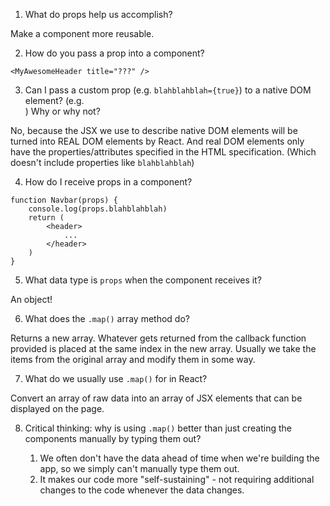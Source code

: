 1. What do props help us accomplish?

Make a component more reusable.

2. How do you pass a prop into a component?

```
<MyAwesomeHeader title="???" />

```

3. Can I pass a custom prop (e.g. `blahblahblah={true}`) to a native
   DOM element? (e.g. <div blahblahblah={true}>) Why or why not?

No, because the JSX we use to describe native DOM elements will
be turned into REAL DOM elements by React. And real DOM elements
only have the properties/attributes specified in the HTML specification.
(Which doesn't include properties like `blahblahblah`)

4. How do I receive props in a component?

```
function Navbar(props) {
    console.log(props.blahblahblah)
    return (
        <header>
            ...
        </header>
    )
}
```

5. What data type is `props` when the component receives it?

An object!

6. What does the `.map()` array method do?

Returns a new array. Whatever gets returned from the callback
function provided is placed at the same index in the new array.
Usually we take the items from the original array and modify them
in some way.

7. What do we usually use `.map()` for in React?

Convert an array of raw data into an array of JSX elements
that can be displayed on the page.

8. Critical thinking: why is using `.map()` better than just
   creating the components manually by typing them out?

   1. We often don't have the data ahead of time when we're building
      the app, so we simply can't manually type them out.
   2. It makes our code more "self-sustaining" - not requiring additional
      changes to the code whenever the data changes.
